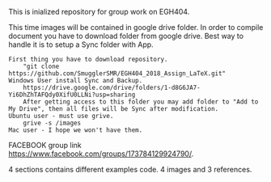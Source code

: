 This is inialized repository for group work on EGH404. 

This time images will be contained in google drive folder. In order to compile document you have to download folder from google drive. Best way to handle it is to setup a Sync folder with App.

    First thing you have to download repository.
        "git clone https://github.com/SmugglerSMR/EGH404_2018_Assign_LaTeX.git"
    Windows User install Sync and Backup. 
        https://drive.google.com/drive/folders/1-d8G6JA7-Yi6DhZhTAFQdy0XifU0LLNi?usp=sharing
        After getting access to this folder you may add folder to "Add to My Drive", then all files will be Sync after modification.
    Ubuntu user - must use grive.
        grive -s /images
    Mac user - I hope we won't have them.

FACEBOOK group link https://www.facebook.com/groups/173784129924790/.

4 sections contains different examples code. 4 images and 3 references.